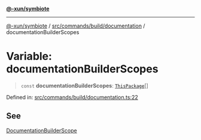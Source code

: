 [**@-xun/symbiote**](../../../../../README.md)

***

[@-xun/symbiote](../../../../../README.md) / [src/commands/build/documentation](../README.md) / documentationBuilderScopes

# Variable: documentationBuilderScopes

> `const` **documentationBuilderScopes**: [`ThisPackage`](../../../../configure/enumerations/ThisPackageGlobalScope.md#thispackage)[]

Defined in: [src/commands/build/documentation.ts:22](https://github.com/Xunnamius/symbiote/blob/6c12fe85338c1ca20a9b3dedd0e391ce548a98a4/src/commands/build/documentation.ts#L22)

## See

[DocumentationBuilderScope](../../../../configure/enumerations/ThisPackageGlobalScope.md)
